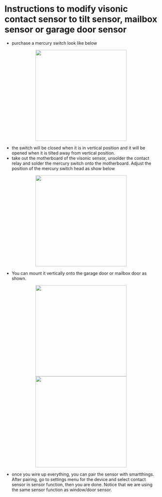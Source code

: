 # Instructions to modify visonic contact sensor to tilt sensor, mailbox sensor or garage door sensor

  - purchase a mercury switch look like below
  
  <p align="center">
    <img src = "https://github.com/pakmanwg/smartthings-visonic-sensor/blob/master/mercury_switch.jpg" width=300 hspace=10/>
  </p> 
  
  - the switch will be closed when it is in vertical position and it will be opened when it is tilted away from vertical position.
  - take out the motherboard of the visonic sensor, unsolder the contact relay and solder the mercury switch onto the motherboard. Adjust the position of the mercury switch head as show below
   
  <p align="center">
    <img src = "https://github.com/pakmanwg/smartthings-visonic-sensor/blob/master/IMG_2147.JPG" width=300 hspace=10/>
  </p> 
   
  - You can mount it vertically onto the garage door or mailbox door as shown.
   
  <p align="center">
    <img src = "https://github.com/pakmanwg/smartthings-visonic-sensor/blob/master/IMG_2146.JPG" width=300 hspace=10/>
    <img src = "https://github.com/pakmanwg/smartthings-visonic-sensor/blob/master/IMG_2145.JPG" width=300 hspace=10/>
  </p> 
  
  - once you wire up everything, you can pair the sensor with smartthings. After pairing, go to settings menu for the device and select contact sensor in sensor function, then you are done. Notice that we are using the same sensor function as window/door sensor.

